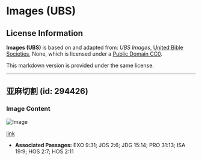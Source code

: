 # Images (UBS)

## License Information

**Images (UBS)** is based on and adapted from: _UBS Images_, [United Bible Societies](https://unitedbiblesocieties.org/), None, which is licensed under a [Public Domain CC0](https://creativecommons.org/public-domain/cc0/).

This markdown version is provided under the same license.



--------------------------------

## 亚麻切割 (id: 294426)

### Image Content

![Image](https://cdn.aquifer.bible/aquifer-content/resources/Media/WEB-0232_flax_cutting.jpg)

[link](https://cdn.aquifer.bible/aquifer-content/resources/Media/WEB-0232_flax_cutting.jpg)

* **Associated Passages:** EXO 9:31; JOS 2:6; JDG 15:14; PRO 31:13; ISA 19:9; HOS 2:7; HOS 2:11


